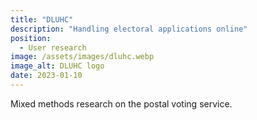 ```yaml
---
title: "DLUHC"
description: "Handling electoral applications online"
position:
  - User research
image: /assets/images/dluhc.webp
image_alt: DLUHC logo
date: 2023-01-10
---
```


Mixed methods research on the postal voting service.
